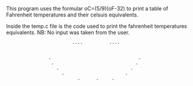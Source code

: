 This program uses the formular oC=(5/9)(oF-32) to print a table of Fahrenheit temperatures and their celsuis equivalents.

Inside the temp.c file is the code used to print the fahrenheit temperatures equivalents. NB: No input was taken from the user.

                             ----          ----
                                

                    -                                 -
                     -                               -
                       -                           -
                         -                       -
                               -      -     -
